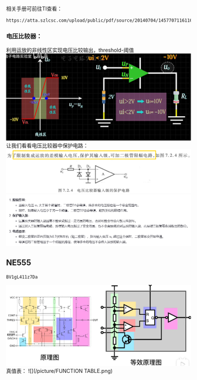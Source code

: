相关手册可前往TI查看：
~~~
https://atta.szlcsc.com/upload/public/pdf/source/20140704/1457707116116.pdf
~~~

### 电压比较器：
利用运放的非线性区实现电压比较输出，threshold-阈值
![](\picture\电压比较器.png)
让我们看看电压比较器中保护电路：
![](\picture\电压比较器保护电路.png)
![](\picture\限幅二极管.png)


## NE555
~~~
BV1gL411z7Da
~~~
![](/picture/NE555原理图.png)
真值表：
![](/picture/FUNCTION TABLE.png)
